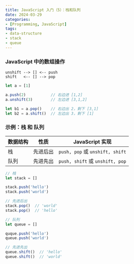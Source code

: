 ```yaml
---
title: JavaScript 入门（5）：栈和队列
date: 2024-03-29
categories:
- [Programming, JavaScript]
tags: 
- data-structure
- stack
- queue
---
```


### JavaScript 中的数组操作

```
unshift --> [] <-- push
shift   <-- [] --> pop
```

```javascript
let a = [1]

a.push(2)           // 右边进 [1,2]
a.unshift(3)        // 左边进 [3,1,2]

let b1 = a.pop()    // 右边出 2，剩下 [3,1]
let b2 = a.shift()  // 左边出 3，剩下 [1]
```

### 示例：栈 和 队列

| 数据结构 | 性质 | JavaScript 实现 |
| --- | --- | --- |
| 栈 | 先进后出 | `push, pop` 或 `unshift, shift` |
| 队列 | 先进先出 | `push, shift` 或 `unshift, pop` |

```javascript
// 栈
let stack = []

stack.push('hello')
stack.push('world')

// 先进后出
stack.pop()  // 'world'
stack.pop()  // 'hello'
```

```javascript
// 队列
let queue = []

quque.push('hello')
queue.push('world')

// 先进先出
queue.shift()  // 'hello'
queue.shift()  // 'world'
```